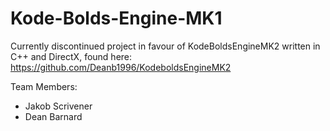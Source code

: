 # Kode-Bolds-Engine-MK1

Currently discontinued project in favour of KodeBoldsEngineMK2 written in C++ and DirectX, found here: https://github.com/Deanb1996/KodeboldsEngineMK2

Team Members:
- Jakob Scrivener
- Dean Barnard
